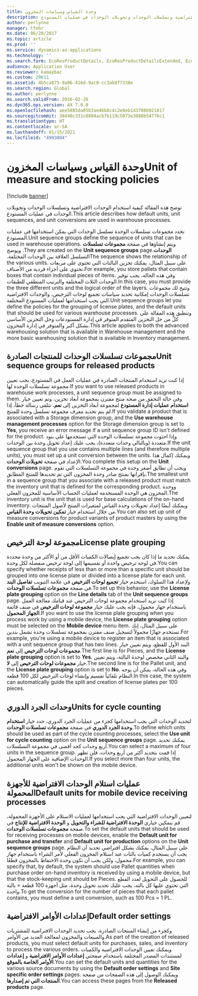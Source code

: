 ```yaml
---
title: وحدة القياس وسياسات المخزون
description: توضح هذه المقالة كيفية استخدام الوحدات الافتراضية وتسلسلات الوحدات وتحويلات الوحدات في عمليات المستودع.
author: perlynne
manager: tfehr
ms.date: 06/20/2017
ms.topic: article
ms.prod: ''
ms.service: dynamics-ax-applications
ms.technology: ''
ms.search.form: EcoResProductDetails, EcoResProductDetailsExtended, EcoResStorageDimensionGroup, InventItemOrderSetup, UnitOfMeasureConversion, WHSRFMenuItem, WHSUOMSeqGroupTable
audience: Application User
ms.reviewer: kamaybac
ms.custom: 29611
ms.assetid: 4b5ca875-9a06-416d-9ac0-cc3ab8f7338e
ms.search.region: Global
ms.author: perlynne
ms.search.validFrom: 2016-02-28
ms.dyn365.ops.version: AX 7.0.0
ms.openlocfilehash: aee5885da05b3ae46b8c4c2e0eb143708b921817
ms.sourcegitcommit: 38d40c331c8894acb7b119c5073e3088b54776c1
ms.translationtype: HT
ms.contentlocale: ar-SA
ms.lasthandoff: 01/15/2021
ms.locfileid: "4993804"
---
```

# <a name="unit-of-measure-and-stocking-policies"></a><span data-ttu-id="a7d07-103">وحدة القياس وسياسات المخزون</span><span class="sxs-lookup"><span data-stu-id="a7d07-103">Unit of measure and stocking policies</span></span>

[!include [banner](../includes/banner.md)]

<span data-ttu-id="a7d07-104">توضح هذه المقالة كيفية استخدام الوحدات الافتراضية وتسلسلات الوحدات وتحويلات الوحدات في عمليات المستودع.</span><span class="sxs-lookup"><span data-stu-id="a7d07-104">This article describes how default units, unit sequences, and unit conversions are used in warehouse processes.</span></span>

<span data-ttu-id="a7d07-105">تحدد مجموعات تسلسلات الوحدة تسلسل الوحدات التي يمكن استخدامها في عمليات المستودع.</span><span class="sxs-lookup"><span data-stu-id="a7d07-105">Unit sequence groups define the sequence of units that can be used in warehouse operations.</span></span> <span data-ttu-id="a7d07-106">‏‫ويتم إنشاؤها في صفحة **مجموعات تسلسلات الوحدات**.</span><span class="sxs-lookup"><span data-stu-id="a7d07-106">They are created on the **Unit sequence groups** page.</span></span> <span data-ttu-id="a7d07-107">ويوضح التسلسل العلاقة بين الوحدات المختلفة.‬</span><span class="sxs-lookup"><span data-stu-id="a7d07-107">The sequence shows the relationship of the various units.</span></span> <span data-ttu-id="a7d07-108">على سبيل المثال، يمكنك تخزين البالتات التي تحتوي على مربعات تحتوي على أجزاء فردية من الأصناف.</span><span class="sxs-lookup"><span data-stu-id="a7d07-108">For example, you store pallets that contain boxes that contain individual pieces of items.</span></span> <span data-ttu-id="a7d07-109">وفي هذه الحالة، يجب توفير الوحدات الثلاث المختلفة والترتيب المنطقي للطبقات.</span><span class="sxs-lookup"><span data-stu-id="a7d07-109">In this case, you must provide the three different units and the logical order of the layers.</span></span> <span data-ttu-id="a7d07-110">وتتيح لك مجموعات تسلسلات الوحدات إمكانية تحديد سياسات تجميع لوحات الترخيص، والوحدات الافتراضية التي يجب استخدامها لعمليات المستودع المختلفة.</span><span class="sxs-lookup"><span data-stu-id="a7d07-110">Unit sequence groups let you define the policies for the grouping of license plates, and the default units that should be used for various warehouse processes.</span></span> <span data-ttu-id="a7d07-111">وتنطبق هذه المقالة على كلٍّ من حل التخزين المتقدم المتوفر في إدارة المستودعات وحل التخزين الأساسي بشكل أكبر والمتوفر في إدارة المخزون.</span><span class="sxs-lookup"><span data-stu-id="a7d07-111">This article applies to both the advanced warehousing solution that is available in Warehouse management and the more basic warehousing solution that is available in Inventory management.</span></span>

## <a name="unit-sequence-groups-for-released-products"></a><span data-ttu-id="a7d07-112">مجموعات تسلسلات الوحدات للمنتجات الصادرة</span><span class="sxs-lookup"><span data-stu-id="a7d07-112">Unit sequence groups for released products</span></span>
<span data-ttu-id="a7d07-113">إذا كنت تريد استخدام المنتجات الصادرة في عمليات العمل في المستودع، يجب تعيين مجموعة تسلسلات الوحدة لها.</span><span class="sxs-lookup"><span data-stu-id="a7d07-113">If you want to use released products in warehouse work processes, a unit sequence group must be assigned to them.</span></span> <span data-ttu-id="a7d07-114">وفي حالة التحقق من صحة منتج مقترن بمجموعة أبعاد تخزين، وتم تعيين خيار **استخدام عمليات إدارة المستودع** لمجموعة أبعاد التخزين إلى **نعم**، تتلقى رسالة خطأ، إذا لم يتم تحديد معرف مجموعة تسلسل وحدة للمنتج.</span><span class="sxs-lookup"><span data-stu-id="a7d07-114">If you validate a product that is associated with a Storage dimension group, and the **Use warehouse management processes** option for the Storage dimension group is set to **Yes**, you receive an error message if a unit sequence group ID isn't defined for the product.</span></span> <span data-ttu-id="a7d07-115">وإذا احتوت مجموعة تسلسلات الوحدة التي تستخدمها على بنود متعددة (وبالتالي وحدات متعددة)، يجب عليك إعداد تحويل وحدة بين الوحدات.</span><span class="sxs-lookup"><span data-stu-id="a7d07-115">If the unit sequence group that you use contains multiple lines (and therefore multiple units), you must set up a unit conversion between the units.</span></span> <span data-ttu-id="a7d07-116">ويمكنك إكمال هذا الإعداد في صفحة **تحويلات الوحدات**.</span><span class="sxs-lookup"><span data-stu-id="a7d07-116">You complete this setup on the **Unit conversions** page.</span></span> <span data-ttu-id="a7d07-117">ويجب أن تطابق أصغر وحدة في مجموعة التسلسلات التي تقوم بإقرانها بمنتج صادر وحدة المخزون التي تم تحديدها للمنتج المطابق.</span><span class="sxs-lookup"><span data-stu-id="a7d07-117">The smallest unit in a sequence group that you associate with a released product must match the inventory unit that is defined for the corresponding product.</span></span> <span data-ttu-id="a7d07-118">ووحدة المخزون هي الوحدة المستخدمة لعمليات الحساب الأساسية للمخزون الفعلي.</span><span class="sxs-lookup"><span data-stu-id="a7d07-118">The inventory unit is the unit that is used for base calculations of the on-hand inventory.</span></span> <span data-ttu-id="a7d07-119">ويمكنك أيضًا إعداد تحويلات وحدة القياس لمتغيرات المنتج لأصول المنتجات من خلال استخدام خيار **تمكين تحويلات وحدة القياس**.</span><span class="sxs-lookup"><span data-stu-id="a7d07-119">You can also set up unit of measure conversions for product variants of product masters by using the **Enable unit of measure conversions** option.</span></span>

## <a name="license-plate-grouping"></a><span data-ttu-id="a7d07-120">مجموعة لوحة الترخيص</span><span class="sxs-lookup"><span data-stu-id="a7d07-120">License plate grouping</span></span>
<span data-ttu-id="a7d07-121">يمكنك تحديد ما إذا كان يجب تجميع إيصالات الكميات الأقل من أو الأكثر من وحدة محددة في لوحة ترخيص واحدة أو تقسيمها إلى لوحة ترخيص منفصلة لكل وحدة.</span><span class="sxs-lookup"><span data-stu-id="a7d07-121">You can specify whether receipts of less than or more than a specific unit should be grouped into one license plate or divided into a license plate for each unit.</span></span> <span data-ttu-id="a7d07-122">ولإعداد هذا السلوك، استخدم خيار **تجميع لوحات الترخيص** في علامة التبويب **تفاصيل البند** في صفحة **مجموعات تسلسلات الوحدات**.</span><span class="sxs-lookup"><span data-stu-id="a7d07-122">To set up this behavior, use the **License plate grouping** option on the **Line details** tab of the **Unit sequence groups** page.</span></span> <span data-ttu-id="a7d07-123">إذا كنت تريد استخدام مجموعة لوحات الترخيص عند قيامك معالجة العمل باستخدام جهاز محمول، فإنه يجب عليك خيار **مجموعة لوحات الترخيص** في صنف قائمة **الجهاز المحمول**.</span><span class="sxs-lookup"><span data-stu-id="a7d07-123">If you want to use the license plate grouping when you process work by using a mobile device, the **License plate grouping** option must be selected on the **Mobile device** menu item.</span></span> <span data-ttu-id="a7d07-124">على سبيل المثال، إنك تستخدم جهازًا محمولاً لتسجيل صنف مقترن بمجموعة تسلسلات وحدة تشمل بندين.</span><span class="sxs-lookup"><span data-stu-id="a7d07-124">For example, you're using a mobile device to register an item that is associated with a unit sequence group that has two lines.</span></span> <span data-ttu-id="a7d07-125">البند الأول للقطع، ويتم تعيين خيار **مجموعات لوحات الترخيص** إلى **نعم**.</span><span class="sxs-lookup"><span data-stu-id="a7d07-125">The first line is for Pieces, and the **License plate grouping** option is set to **Yes**.</span></span> <span data-ttu-id="a7d07-126">والبند الثاني مخصص لوحدة البالتة، ويتم تعيين خيار **مجموعات لوحات الترخيص** إلى **لا**.</span><span class="sxs-lookup"><span data-stu-id="a7d07-126">The second line is for the Pallet unit, and the **License plate grouping** option is set to **No**.</span></span> <span data-ttu-id="a7d07-127">وفي هذه الحالة، يمكن أن يوجه النظام تلقائياً تقسيم وإنشاء لوحات الترخيص لكل 100 قطعة.</span><span class="sxs-lookup"><span data-stu-id="a7d07-127">In this case, the system can automatically guide the split and creation of license plates per 100 pieces.</span></span>

## <a name="units-for-cycle-counting"></a><span data-ttu-id="a7d07-128">وحدات الجرد الدوري</span><span class="sxs-lookup"><span data-stu-id="a7d07-128">Units for cycle counting</span></span>
<span data-ttu-id="a7d07-129">لتحديد الوحدات التي يجب استخدامها كجزء من عمليات الجرد الدوري، حدد خيار **استخدام وحدة الجرد الدوري‬** في صفحة **مجموعات تسلسلات الوحدات**.</span><span class="sxs-lookup"><span data-stu-id="a7d07-129">To define which units should be used as part of the cycle counting processes, select the **Use unit for cycle counting** option on the **Unit sequence groups** page.</span></span> <span data-ttu-id="a7d07-130">يمكنك تحديد أربع وحدات كحد أقصى في مجموعة التسلسلات.</span><span class="sxs-lookup"><span data-stu-id="a7d07-130">You can select a maximum of four units in the sequence group.</span></span> <span data-ttu-id="a7d07-131">إذا قمت بتحديد أكثر من أربع وحدات، فلن تظهر الوحدات الإضافية على الجهاز المحمول.</span><span class="sxs-lookup"><span data-stu-id="a7d07-131">If you select more than four units, the additional units won't be shown on the mobile device.</span></span>

## <a name="default-units-for-mobile-device-receiving-processes"></a><span data-ttu-id="a7d07-132">عمليات استلام الوحدات الافتراضية للأجهزة المحمولة</span><span class="sxs-lookup"><span data-stu-id="a7d07-132">Default units for mobile device receiving processes</span></span>
<span data-ttu-id="a7d07-133">لتعيين الوحدات الافتراضية التي يجب استخدامها لعمليات الاستلام على الأجهزة المحمولة، قم بتمكين خياري **الوحدة الافتراضية للشراء والتحويل** و **الوحدة الافتراضية للإنتاج** في صفحة **مجموعات تسلسلات الوحدات**.</span><span class="sxs-lookup"><span data-stu-id="a7d07-133">To set the default units that should be used for receiving processes on mobile devices, enable the **Default unit for purchase and transfer** and **Default unit for production** options on the **Unit sequence groups** page.</span></span> <span data-ttu-id="a7d07-134">على سبيل المثال، يمكنك بشكل افتراضي تحديد أن النظام يجب أن يستخدم كميات بالتات عند استلام المخزون الفعلي لأمر الشراء باستخدام جهاز محمول، ولكن يجب أن تكون وحدة الاحتفاظ بالمخزون قطعًا.</span><span class="sxs-lookup"><span data-stu-id="a7d07-134">For example, you can specify that, by default, the system should use Pallet quantities when purchase order on-hand inventory is received by using a mobile device, but that the stock-keeping unit should be Pieces.</span></span> <span data-ttu-id="a7d07-135">للحصول على التحويل لعدد القطع التي تحتوي عليها كل بالته، يجب عليك تحديد تحويل وحدة، مثل أجهزة 100 قطعة = بالتة واحدة.</span><span class="sxs-lookup"><span data-stu-id="a7d07-135">To get the conversion for the number of pieces that each pallet contains, you must define a unit conversion, such as 100 Pcs = 1 PL.</span></span>

## <a name="default-order-settings"></a><span data-ttu-id="a7d07-136">إعدادات الأوامر الافتراضية</span><span class="sxs-lookup"><span data-stu-id="a7d07-136">Default order settings</span></span>
<span data-ttu-id="a7d07-137">وكجزء من إنشاء المنتجات الصادرة، يجب تحديد الوحدات الافتراضية للمشتريات والمبيعات والمخزون لمعالجة العديد من الأوامر.</span><span class="sxs-lookup"><span data-stu-id="a7d07-137">As part of the creation of released products, you must select default units for purchases, sales, and inventory to process the various orders.</span></span> <span data-ttu-id="a7d07-138">ويمكنك تعيين الوحدات الافتراضية والكميات لمستندات المصدر المختلفة باستخدام صفحتي **إعدادات الأوامر الافتراضية** و **إعدادات الأوامر الخاصة بالموقع**.</span><span class="sxs-lookup"><span data-stu-id="a7d07-138">You can set the default units and quantities for the various source documents by using the **Default order settings** and **Site specific order settings** pages.</span></span> <span data-ttu-id="a7d07-139">ويمكنك الوصول إلى هذه الصفحات من صفحة **المنتجات التي تم إصدارها**.</span><span class="sxs-lookup"><span data-stu-id="a7d07-139">You can access these pages from the **Released products** page.</span></span>




